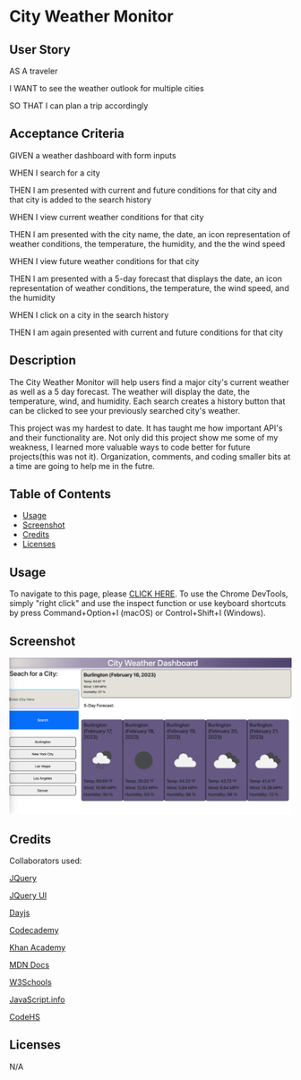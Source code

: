 # City Weather Monitor

## User Story
AS A traveler

I WANT to see the weather outlook for multiple cities

SO THAT I can plan a trip accordingly

## Acceptance Criteria
GIVEN a weather dashboard with form inputs

WHEN I search for a city

THEN I am presented with current and future conditions for that city and that city is added to the search history

WHEN I view current weather conditions for that city

THEN I am presented with the city name, the date, an icon representation of weather conditions, the temperature, the humidity, and the the wind speed

WHEN I view future weather conditions for that city

THEN I am presented with a 5-day forecast that displays the date, an icon representation of weather conditions, the temperature, the wind speed, and the humidity

WHEN I click on a city in the search history

THEN I am again presented with current and future conditions for that city

## Description

The City Weather Monitor will help users find a major city's current weather as well as a 5 day forecast.  The weather will display the date, the temperature, wind, and humidity.  Each search creates a history button that can be clicked to see your previously searched city's weather.

This project was my hardest to date.  It has taught me how important API's and their functionality are.  Not only did this project show me some of my weakness, I learned more valuable ways to code better for future projects(this was not it).  Organization, comments, and coding smaller bits at a time are going to help me in the futre.

## Table of Contents 

- [Usage](#usage)
- [Screenshot](#screenshot)
- [Credits](#credits)
- [Licenses](#licenses)

## Usage

To navigate to this page, please [CLICK HERE](https://tygosley.github.io/city-weather-monitor/).  To use the Chrome DevTools, simply "right click" and use the inspect function or use keyboard shortcuts by press Command+Option+I (macOS) or Control+Shift+I (Windows).
  
## Screenshot

![](./assets/screenshot/Screenshot%202023-02-16%20at%2010.05.43%20AM.png)

## Credits

Collaborators used:

[JQuery](https://api.jquery.com/)

[JQuery UI](https://jqueryui.com/)

[Dayjs](https://day.js.org/docs/en/display/format)

[Codecademy](https://www.codecademy.com/learn)

[Khan Academy](https://www.khanacademy.org/)

[MDN Docs](https://developer.mozilla.org/en-US/)

[W3Schools](https://www.w3schools.com/js/default.asp)

[JavaScript.info](https://javascript.info/)

[CodeHS](https://codehs.com/)

## Licenses

N/A